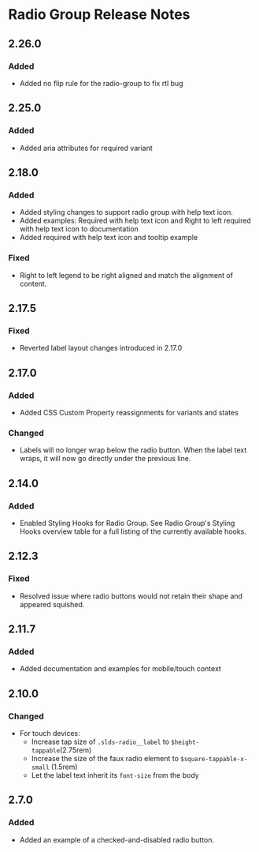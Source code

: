 <!-- Release notes authoring guidelines: http://keepachangelog.com/ -->

# Radio Group Release Notes

<!-- ## [Unreleased] -->

## 2.26.0

### Added

- Added no flip rule for the radio-group to fix rtl bug

## 2.25.0

### Added
- Added aria attributes for required variant


## 2.18.0

### Added

- Added styling changes to support radio group with help text icon.
- Added examples: Required with help text icon and Right to left required with help text icon to documentation
- Added required with help text icon and tooltip example

### Fixed

- Right to left legend to be right aligned and match the alignment of content.

## 2.17.5

### Fixed
- Reverted label layout changes introduced in 2.17.0

## 2.17.0

### Added

- Added CSS Custom Property reassignments for variants and states

### Changed

- Labels will no longer wrap below the radio button. When the label text wraps, it will now go directly under the previous line.

## 2.14.0

### Added

- Enabled Styling Hooks for Radio Group. See Radio Group's Styling Hooks overview table for a full listing of the currently available hooks.

## 2.12.3

### Fixed

- Resolved issue where radio buttons would not retain their shape and appeared squished.

## 2.11.7

### Added

- Added documentation and examples for mobile/touch context

## 2.10.0

### Changed

- For touch devices:
  - Increase tap size of `.slds-radio__label` to `$height-tappable`(2.75rem)
  - Increase the size of the faux radio element to `$square-tappable-x-small` (1.5rem)
  - Let the label text inherit its `font-size` from the body

## 2.7.0

### Added

- Added an example of a checked-and-disabled radio button.
